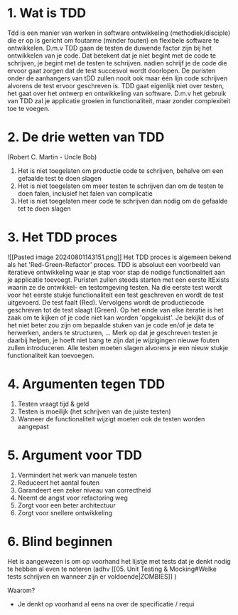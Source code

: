 # 1. Wat is TDD
Tdd is een manier van werken in software ontwikkeling (methodiek/disciple) die er op is gericht om foutarme (minder fouten) en flexibele software te ontwikkelen. D.m.v TDD gaan de testen de duwende factor zijn bij het ontwikkelen van je code. Dat betekent dat je niet begint met de code te schrijven, je begint met de testen te schrijven. nadien schrijf je de code die ervoor gaat zorgen dat de test succesvol wordt doorlopen. 
De puristen onder de aanhangers van tDD zullen nooit ook maar één lijn code schrijven alvorens de test ervoor geschreven is. TDD gaat eigenlijk niet over testen, het gaat over het ontwerp en ontwikkeling van software. D.m.v het gebruik van TDD zal je applicatie groeien in functionaliteit, maar zonder complexiteit toe te voegen.

# 2. De drie wetten van TDD
(Robert C. Martin - Uncle Bob)
1. Het is niet toegelaten om productie code te schrijven, behalve om een gefaalde test te doen slagen
2. Het is niet toegelaten om meer testen te schrijven dan om de testen te doen falen, inclusief het falen van complicatie
3. Het is niet toegelaten meer code te schrijven dan nodig om de gefaalde tet te doen slagen

# 3. Het TDD proces
![[Pasted image 20240801143151.png]]
Het TDD proces is algemeen bekend als het 'Red-Green-Refactor' proces. TDD is absoluut een voorbeeld van iteratieve ontwikkeling waar je stap voor stap de nodige functionaliteit aan je applicatie toevoegt. Puristen zullen steeds starten met een eerste ItExists waarin ze de ontwikkel- en testomgeving testen. Na die eerste test wordt voor het eerste stukje functionaliteit een test geschreven en wordt de test uitgevoerd. De test faalt (Red). Vervolgens wordt de productiecode geschreven tot de test slaagt (Green). Op het einde van elke iteratie is het zaak om te kijken of je code niet kan worden 'opgekuist'. Je bekijkt dus of het niet beter zou zijn om bepaalde stuken van je code en/of je data te herwerken, anders te structuren, ... Merk op dat je geschreven testen je daarbij helpen, je hoeft niet bang te zijn dat je wijzigingen nieuwe fouten zullen introduceren. Alle testen moeten slagen alvorens je een nieuw stukje functionaliteit kan toevoegen.

# 4. Argumenten tegen TDD
1. Testen vraagt tijd & geld
2. Testen is moeilijk (het schrijven van de juiste testen)
3. Wanneer de functionaliteit wijzigt moeten ook de testen worden aangepast

# 5. Argument voor TDD
1. Vermindert het werk van manuele testen
2. Reduceert het aantal fouten
3. Garandeert een zeker niveau van correctheid
4. Neemt de angst voor refactoring weg
5. Zorgt voor een beter architectuur
6. Zorgt voor snellere ontwikkeling

# 6. Blind beginnen
Het is aangewezen is om op voorhand het lijstje met tests dat je denkt nodig te hebben al even te noteren (adhv [[05. Unit Testing & Mocking#Welke tests schrijven en wanneer zijn er voldoende|ZOMBIES]] )

Waarom?
- Je denkt op voorhand al eens na over de specificatie / requi